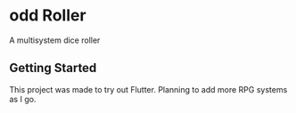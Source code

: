 # odd Roller

A multisystem dice roller

## Getting Started

This project was made to try out Flutter.  Planning to add more RPG systems as I go.